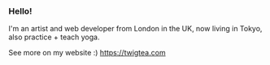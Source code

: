 ### Hello!

I'm an artist and web developer from London in the UK, now living in Tokyo, also practice + teach yoga. 

See more on my website :) <a href="https://twigtea.com" target="_blank">https://twigtea.com</a>
<!--
**gracekishino/gracekishino** is a ✨ _special_ ✨ repository because its `README.md` (this file) appears on your GitHub profile.

Here are some ideas to get you started:

- 🔭 I’m currently working on ...
- 🌱 I’m currently learning ...
- 👯 I’m looking to collaborate on ...
- 🤔 I’m looking for help with ...
- 💬 Ask me about ...
- 📫 How to reach me: ...
- 😄 Pronouns: ...
- ⚡ Fun fact: ...
-->
